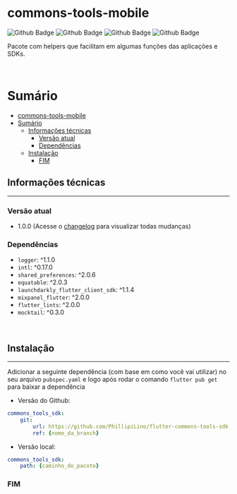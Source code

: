 # commons-tools-mobile

![Github Badge](https://img.shields.io/badge/Version-1.0.0-<>)
![Github Badge](https://img.shields.io/badge/-Flutter-3dbbe3?&logo=Flutter)
![Github Badge](https://img.shields.io/badge/-Dart-268bab?&logo=Dart)
![Github Badge](https://img.shields.io/badge/-NullSafety-268bab)

Pacote com helpers que facilitam em algumas funções das aplicações e SDKs.

<br/>

# Sumário

- [commons-tools-mobile](#commons-tools-mobile)
- [Sumário](#sumário)
  - [Informações técnicas](#informações-técnicas)
    - [Versão atual](#versão-atual)
    - [Dependências](#dependências)
  - [Instalação](#instalação)
    - [FIM](#fim)
        
## Informações técnicas
---

### Versão atual

* 1.0.0 (Acesse o [changelog](CHANGELOG.md) para visualizar todas mudanças)

### Dependências

- `logger`: ^1.1.0
- `intl`: ^0.17.0
- `shared_preferences`: ^2.0.6
- `equatable`: ^2.0.3
- `launchdarkly_flutter_client_sdk`: ^1.1.4
- `mixpanel_flutter`: ^2.0.0
- `flutter_lints`: ^2.0.0
- `mocktail`: ^0.3.0

<br/>

## Instalação
---

Adicionar a seguinte dependência (com base em como você vai utilizar) no seu arquivo `pubspec.yaml` e logo após rodar o comando `flutter pub get` para baixar a dependência

- Versão do Github:
```yaml
commons_tools_sdk:
    git:
        url: https://github.com/PhillipiLino/flutter-commons-tools-sdk
        ref: {nome_da_branch}
```

- Versão local:
```yaml
commons_tools_sdk:
    path: {caminho_do_pacote}
```

### FIM